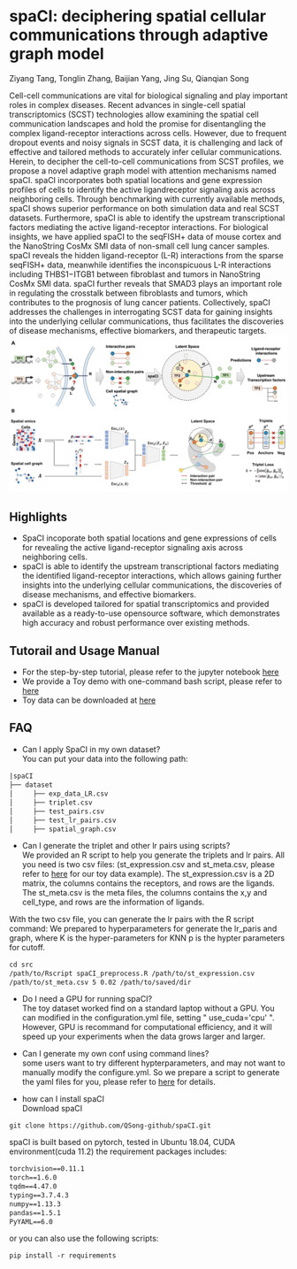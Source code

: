 # spaCI: deciphering spatial cellular communications through adaptive graph model
Ziyang Tang, Tonglin Zhang, Baijian Yang, Jing Su, Qianqian Song

Cell-cell communications are vital for biological signaling and play important roles in complex diseases. Recent
advances in single-cell spatial transcriptomics (SCST) technologies allow examining the spatial cell
communication landscapes and hold the promise for disentangling the complex ligand-receptor interactions across
cells. However, due to frequent dropout events and noisy signals in SCST data, it is challenging and lack of
effective and tailored methods to accurately infer cellular communications. Herein, to decipher the cell-to-cell
communications from SCST profiles, we propose a novel adaptive graph model with attention mechanisms named
spaCI. spaCI incorporates both spatial locations and gene expression profiles of cells to identify the active ligandreceptor signaling axis across neighboring cells. Through benchmarking with currently available methods, spaCI
shows superior performance on both simulation data and real SCST datasets. Furthermore, spaCI is able to
identify the upstream transcriptional factors mediating the active ligand-receptor interactions. For biological
insights, we have applied spaCI to the seqFISH+ data of mouse cortex and the NanoString CosMx SMI data of
non-small cell lung cancer samples. spaCI reveals the hidden ligand-receptor (L-R) interactions from the sparse
seqFISH+ data, meanwhile identifies the inconspicuous L-R interactions including THBS1−ITGB1 between
fibroblast and tumors in NanoString CosMx SMI data. spaCI further reveals that SMAD3 plays an important role
in regulating the crosstalk between fibroblasts and tumors, which contributes to the prognosis of lung cancer
patients. Collectively, spaCI addresses the challenges in interrogating SCST data for gaining insights into the
underlying cellular communications, thus facilitates the discoveries of disease mechanisms, effective biomarkers,
and therapeutic targets.
![Image text](https://github.com/QSong-github/spaCI/raw/main/FIgure%201.png)

## Highlights
* SpaCI incoporate both spatial locations and gene expressions of cells for revealing the active ligand-receptor signaling axis across neighboring cells.
* spaCI is able to identify the upstream transcriptional factors mediating the identified ligand-receptor
interactions, which allows gaining further insights into the underlying cellular communications, the
discoveries of disease mechanisms, and effective biomarkers.
* spaCI is developed tailored for spatial transcriptomics and provided available as a ready-to-use opensource software, which demonstrates high accuracy and robust performance over existing methods.

## Tutorail and Usage Manual
* For the step-by-step tutorial, please refer to the jupyter notebook [here](https://github.com/QSong-github/spaCI/blob/main/tutorials/tutorial_train.ipynb) 
* We provide a Toy demo with one-command bash script, please refer to [here](https://github.com/QSong-github/spaCI/blob/main/parameter_tuning.sh)
* Toy data can be downloaded at [here](https://github.com/QSong-github/spaCI/tree/main/dataset)

## FAQ
* Can I apply SpaCI in my own dataset?     
  You can put your data into the following path:
```
|spaCI
├── dataset
│     ├── exp_data_LR.csv
│     ├── triplet.csv
│     ├── test_pairs.csv
│     ├── test_lr_pairs.csv
│     ├── spatial_graph.csv
```

* Can I generate the triplet and other lr pairs using scripts?    
  We provided an R script to help you generate the triplets and lr pairs. All you need is two csv files: (st_expression.csv and st_meta.csv, please refer to [here](https://github.com/tonyyang1995/spaCI/tree/main/example_data) for our toy data example). 
  The st_expression.csv is a 2D matrix, the columns contains the receptors, and rows are the ligands.
  The st_meta.csv is the meta files, the columns contains the x,y and cell_type, and rows are the information of ligands.

With the two csv file, you can generate the lr pairs with the R script command:
We prepared to hyperparameters for generate the lr_paris and graph, where
  K is the hyper-parameters for KNN
  p is the hypter parameters for cutoff.
```
cd src
/path/to/Rscript spaCI_preprocess.R /path/to/st_expression.csv /path/to/st_meta.csv 5 0.02 /path/to/saved/dir
```

* Do I need a GPU for running spaCI?    
  The toy dataset worked find on a standard laptop without a GPU. You can modified in the configuration.yml file, setting " use_cuda='cpu' ". However, GPU is recommand for computational efficiency, and it will speed up your experiments when the data grows larger and larger. 

* Can I generate my own conf using command lines?    
  some users want to try different hypterparameters, and may not want to manually modify the configure.yml. So we prepare a script to generate the yaml files for you, please refer to [here](https://github.com/QSong-github/spaCI/blob/main/tutorials/tutorial_conf.ipynb) for details.

* how can I install spaCI    
  Download spaCI
```
git clone https://github.com/QSong-github/spaCI.git
```
spaCI is built based on pytorch, tested in Ubuntu 18.04, CUDA environment(cuda 11.2)
the requirement packages includes:
```
torchvision==0.11.1
torch==1.6.0
tqdm==4.47.0
typing==3.7.4.3
numpy==1.13.3
pandas==1.5.1
PyYAML==6.0
```
or you can also use the following scripts:
```
pip install -r requirements
```
